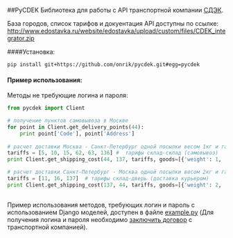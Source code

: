 ##PyCDEK
Библиотека для работы с API транспортной компании [СДЭК](http://cdek.ru/).

База городов, список тарифов и докуентация API доступны по ссылке: http://www.edostavka.ru/website/edostavka/upload/custom/files/CDEK_integrator.zip

####Установка:

    pip install git+https://github.com/onrik/pycdek.git#egg=pycdek

#### Пример использования:
Методы не требующие логина и пароля:

```python
from pycdek import Client

# получение пунктов самовывоза в Москве
for point in Client.get_delivery_points(44):
    print point['Code'], point['Address']
    
# расчет доставки Москва - Санкт-Петербург одной посылки весом 1кг и габаритами (см) 50x10x20
tariffs = [5, 10, 15, 62, 63, 136] #  тарифы склад-склад (самовывоз)
print Client.get_shipping_cost(44, 137, tariffs, goods=[{'weight': 1, 'length': 50, 'width': 10, 'height': 20}])

# расчет доставки Санкт-Петербург - Москва одной посылки весом 2кг и габаритами (см) 100x10x20
tariffs = [11, 16, 137]  # тарифы склад-дверь (доставка курьером)
print Client.get_shipping_cost(137, 44, tariffs, goods=[{'weight': 2, 'length': 100, 'width': 10, 'height': 20}])
    
```

Пример использования методов, требующих логин и пароль с использованием Django моделей, доступен в файле [example.py](example.py) (Для получения логина и пароля необходимо [заключить договор](http://www.edostavka.ru/reglament.html) с транспортной компанией).
